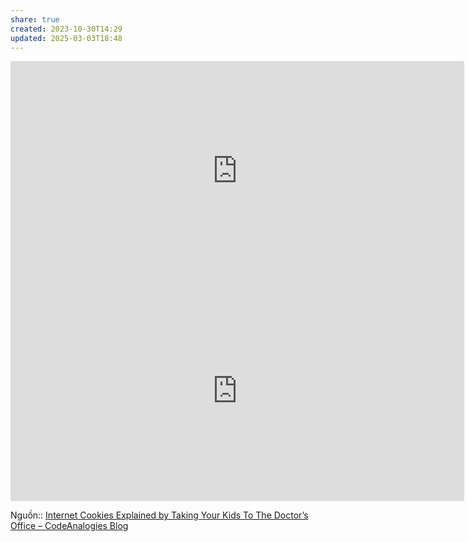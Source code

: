 ```yaml
---
share: true
created: 2023-10-30T14:29
updated: 2025-03-03T18:48
---
```

<iframe src="https://blog.codeanalogies.com/wp-admin/admin-ajax.php?action=h5p_embed&id=11" width="726" height="352" frameborder="0" allowfullscreen="allowfullscreen" title="Doctor V. Site Visit"></iframe><script src="https://blog.codeanalogies.com/wp-content/plugins/h5p/h5p-php-library/js/h5p-resizer.js" charset="UTF-8"></script>

<iframe src="https://blog.codeanalogies.com/wp-admin/admin-ajax.php?action=h5p_embed&id=14" width="726" height="352" frameborder="0" allowfullscreen="allowfullscreen" title="How A Cookie Works"></iframe><script src="https://blog.codeanalogies.com/wp-content/plugins/h5p/h5p-php-library/js/h5p-resizer.js" charset="UTF-8"></script>


Nguồn:: [Internet Cookies Explained by Taking Your Kids To The Doctor’s Office – CodeAnalogies Blog](https://blog.codeanalogies.com/2018/06/02/internet-cookies-explained-by-taking-your-kids-to-the-doctors-office/)